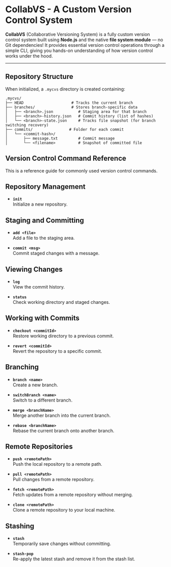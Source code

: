 #  CollabVS - A Custom Version Control System

**CollabVS** (Collaborative Versioning System) is a fully custom version control system built using **Node.js**
and the native **file system module** — no Git dependencies! It provides essential version control operations 
through a simple CLI, giving you hands-on understanding of how version control works under the hood.

---

##  Repository Structure

When initialized, a `.mycvs` directory is created containing:

```
.mycvs/
├── HEAD                     # Tracks the current branch
├── branches/                # Stores branch-specific data
│   ├── <branch>.json           # Staging area for that branch
│   ├── <branch>-history.json   # Commit history (list of hashes)
│   └── <branch>-state.json     # Tracks file snapshot (for branch switching recovery)
├── commits/                # Folder for each commit
│   └── <commit-hash>/
│       ├── message.txt         # Commit message
│       └── <filename>          # Snapshot of committed file
```



## Version Control Command Reference

This is a reference guide for commonly used version control commands.

## Repository Management

- **`init`**  
  Initialize a new repository.

## Staging and Committing

- **`add <file>`**  
  Add a file to the staging area.

- **`commit <msg>`**  
  Commit staged changes with a message.

## Viewing Changes

- **`log`**  
  View the commit history.

- **`status`**  
  Check working directory and staged changes.

## Working with Commits

- **`checkout <commitId>`**  
  Restore working directory to a previous commit.

- **`revert <commitId>`**  
  Revert the repository to a specific commit.

## Branching

- **`branch <name>`**  
  Create a new branch.

- **`switchBranch <name>`**  
  Switch to a different branch.

- **`merge <branchName>`**  
  Merge another branch into the current branch.

- **`rebase <branchName>`**  
  Rebase the current branch onto another branch.

## Remote Repositories

- **`push <remotePath>`**  
  Push the local repository to a remote path.

- **`pull <remotePath>`**  
  Pull changes from a remote repository.

- **`fetch <remotePath>`**  
  Fetch updates from a remote repository without merging.

- **`clone <remotePath>`**  
  Clone a remote repository to your local machine.

## Stashing

- **`stash`**  
  Temporarily save changes without committing.

- **`stash-pop`**  
  Re-apply the latest stash and remove it from the stash list.

